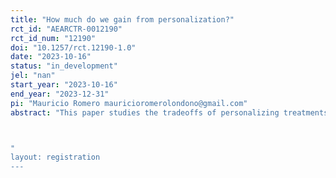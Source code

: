 ```yaml
---
title: "How much do we gain from personalization?"
rct_id: "AEARCTR-0012190"
rct_id_num: "12190"
doi: "10.1257/rct.12190-1.0"
date: "2023-10-16"
status: "in_development"
jel: "nan"
start_year: "2023-10-16"
end_year: "2023-12-31"
pi: "Mauricio Romero mauricioromerolondono@gmail.com"
abstract: "This paper studies the tradeoffs of personalizing treatments based on heterogeneity analysis. We do so in the setting of a learning platform (Conecta Ideas) for primary school students in Peru. In the first phase, we randomize students' parents who have previously downloaded the app into 16 treatment groups and a control group. The parents in each group receive a combination of 2 messages out of 4 possible messages through an app notification. These messages seek increase the use of the learning up by students. to At the end of this phase, we conduct two analyses to determine the "best" message. First, we choose the best combination of messages based on their (estimated) average treatment effect. Second, we use machine learning techniques (a la Athey & Wager, 2018) to estimate the best message for each person based on (pre-treatment) observable characteristics. In the second phase, we run an experiment in which parents are randomly assigned to a treatment group in which they all receive the "best overall" message (based on the estimated ATE), a treatment group in which each parent is assigned the "best personalized" message based on the heterogeneity analysis and a control group. This allows us to compare the gains (if any) of personalization. Intuitively, the tradeoff in phase 2 is that the "best overall" message is estimated with more precision but may be suboptimal for some, while the "best personalized" is "optimal" among the set of messages for each individual, but this "optimality" is estimated with less precision.

"
layout: registration
---
```


